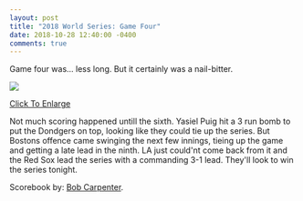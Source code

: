 ```yaml
---
layout: post
title: "2018 World Series: Game Four"
date: 2018-10-28 12:40:00 -0400
comments: true
---
```


Game four was... less long. But it certainly was a nail-bitter.

<img src="{{ site.url }}/{% link img/2018ws-gm-four.jpg %}">

<a href="{{ site.url }}/{% link img/2018ws-gm-four.jpg %}" target="_blank">Click To Enlarge</a>

Not much scoring happened untill the sixth. Yasiel Puig hit a 3 run bomb to put the Dondgers on top, looking like they could tie up the series. But Bostons offence came swinging the next few innings, tieing up the game and getting a late lead in the ninth. LA just could'nt come back from it and the Red Sox lead the series with a commanding 3-1 lead. They'll look to win the series tonight.

Scorebook by: [Bob Carpenter](https://www.bcscorebook.com/).